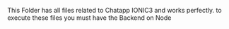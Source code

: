 This Folder has all files related to Chatapp IONIC3 and works perfectly.
to execute these files you must have the Backend on Node